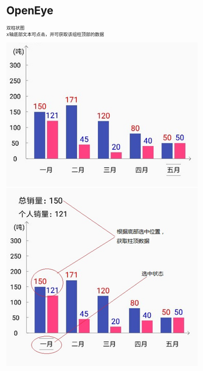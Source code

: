 # OpenEye
    双柱状图
    x轴底部文本可点击，并可获取该组柱顶部的数据
 ![](https://github.com/epianzhi/OpenEye/blob/master/KaiYan/pic/QQ%E5%9B%BE%E7%89%8720180608113956.jpg)
 ![](https://github.com/epianzhi/OpenEye/blob/master/KaiYan/pic/1.jpg)
   
